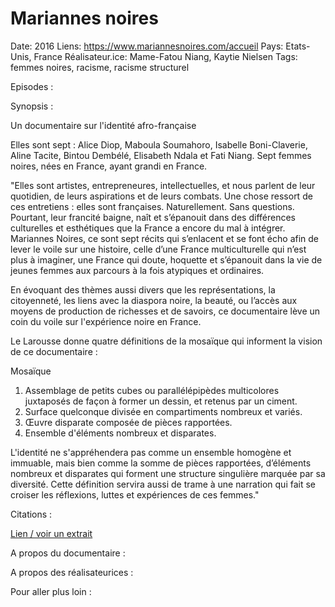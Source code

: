 # Mariannes noires

Date: 2016
Liens: https://www.mariannesnoires.com/accueil
Pays: Etats-Unis, France
Réalisateur.ice: Mame-Fatou Niang, Kaytie Nielsen
Tags: femmes noires, racisme, racisme structurel

Episodes : 

Synopsis : 

Un documentaire sur l'identité afro-française

Elles sont sept : Alice Diop, Maboula Soumahoro, Isabelle Boni-Claverie, Aline Tacite, Bintou Dembélé, Elisabeth Ndala et Fati Niang. Sept femmes noires, nées en France, ayant grandi en France.

"Elles sont artistes, entrepreneures, intellectuelles, et nous parlent de leur quotidien, de leurs aspirations et de leurs combats. Une chose ressort de ces entretiens : elles sont françaises. Naturellement. Sans questions. Pourtant, leur francité baigne, naît et s’épanouit dans des différences culturelles et esthétiques que la France a encore du mal à intégrer. Mariannes Noires, ce sont sept récits qui s’enlacent et se font écho afin de lever le voile sur une histoire, celle d’une France multiculturelle qui n’est plus à imaginer, une France qui doute, hoquette et s’épanouit dans la vie de jeunes femmes aux parcours à la fois atypiques et ordinaires.

En évoquant des thèmes aussi divers que les représentations, la citoyenneté, les liens avec la diaspora noire, la beauté, ou l’accès aux moyens de production de richesses et de savoirs, ce documentaire lève un coin du voile sur l'expérience noire en France.

Le Larousse donne quatre définitions de la mosaïque qui informent la vision de ce documentaire :

Mosaïque

1. Assemblage de petits cubes ou parallélépipèdes multicolores juxtaposés de façon à former un dessin, et retenus par un ciment.
2. Surface quelconque divisée en compartiments nombreux et variés.
3. Œuvre disparate composée de pièces rapportées.
4. Ensemble d'éléments nombreux et disparates.

L'identité ne s'appréhendera pas comme un ensemble homogène et immuable, mais bien comme la somme de pièces rapportées, d’éléments nombreux et disparates qui forment une structure singulière marquée par sa diversité. Cette définition servira aussi de trame à une narration qui fait se croiser les réflexions, luttes et expériences de ces femmes."

Citations : 

[Lien / voir un extrait](https://www.mariannesnoires.com/accueil) 

A propos du documentaire : 

A propos des réalisateurices : 

Pour aller plus loin :